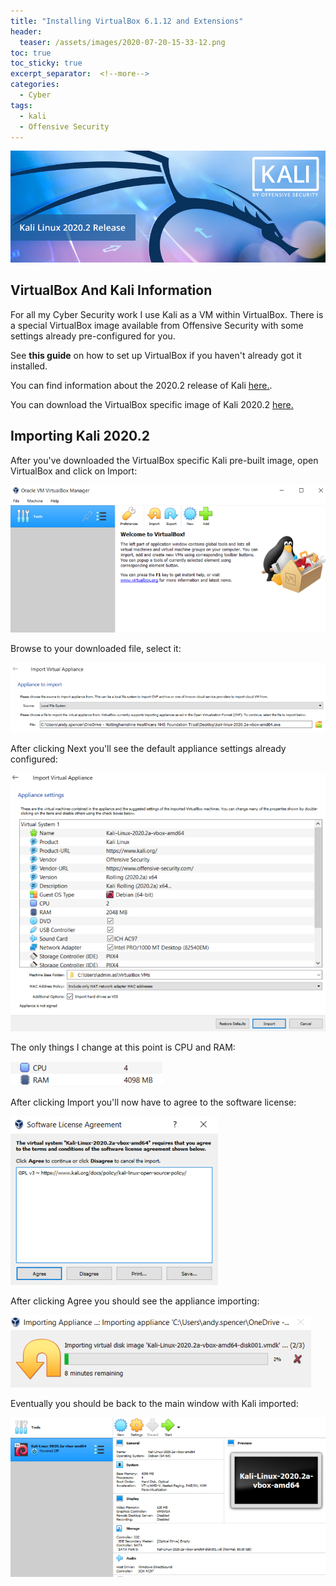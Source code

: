 ```yaml
---
title: "Installing VirtualBox 6.1.12 and Extensions"
header:
  teaser: /assets/images/2020-07-20-15-33-12.png
toc: true
toc_sticky: true
excerpt_separator:  <!--more-->
categories:
  - Cyber
tags:
  - kali
  - Offensive Security
---
```


![kali-2020.2](/assets/images/2020-07-20-15-33-12.png)

## VirtualBox And Kali Information

For all my Cyber Security work I use Kali as a VM within VirtualBox. There is a special VirtualBox image available from Offensive Security with some settings already pre-configured for you.

See **this guide** on how to set up VirtualBox if you haven't already got it installed.

You can find information about the 2020.2 release of Kali [here.](https://www.kali.org/news/kali-linux-2020-2-release/). 

You can download the VirtualBox specific image of Kali 2020.2 [here.](https://www.offensive-security.com/kali-linux-vm-vmware-virtualbox-image-download/#1572305786534-030ce714-cc3b)

## Importing Kali 2020.2

After you've downloaded the VirtualBox specific Kali pre-built image, open VirtualBox and click on Import:

![virtualbox-import](/assets/images/2020-07-20-17-12-15.png)

Browse to your downloaded file, select it:

![virtualbox-import-kali](/assets/images/2020-07-20-17-08-03.png)

After clicking Next you'll see the default appliance settings already configured:

![virtualbox-kali-settings](/assets/images/2020-07-20-17-13-57.png)

The only things I change at this point is CPU and RAM:

![virtualbox-kali-cpuram](/assets/images/2020-07-20-17-16-37.png)

After clicking Import you'll now have to agree to the software license:

![virtualbox-kali-license](/assets/images/2020-07-20-17-17-26.png)

After clicking Agree you should see the appliance importing:

![virtualbox-kali-importing](/assets/images/2020-07-20-17-17-48.png)

Eventually you should be back to the main window with Kali imported:

![virtualbox-kali-done](/assets/images/2020-07-20-17-21-44.png)


